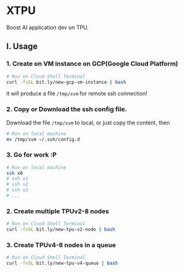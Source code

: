 # XTPU

Boost AI application dev on TPU.


## I. Usage

### 1. Create on VM instance on GCP(Google Cloud Platform)

```bash
# Run on Cloud Shell Terminal
curl -fsSL bit.ly/new-gcp-vm-instance | bash
```

it will produce a file `/tmp/xvm` for remote ssh connection!

### 2. Copy or Download the ssh config file.

Download the file `/tmp/xvm` to local, or just copy the content, then

```bash
# Run on local machine
mv /tmp/xvm ~/.ssh/config.d
```

### 3. Go for work :P

```bash
# Run on local machine
ssh x0
# ssh x1
# ssh x2
# ssh x3
# ...
```

### 2. Create multiple TPUv2-8 nodes

```bash
# Run on Cloud Shell Terminal
curl -fsSL bit.ly/new-tpu-v2-node | bash
```

### 3. Create TPUv4-8 nodes in a queue

```bash
# Run on Cloud Shell Terminal
curl -fsSL bit.ly/new-tpu-v4-queue | bash
```